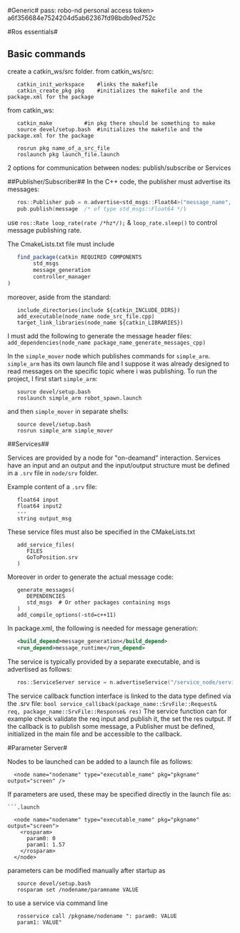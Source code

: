 #Generic#
pass: robo-nd
personal access token> a6f356684e7524204d5ab62367fd98bdb9ed752c


#Ros essentials#



## Basic commands ##

create a catkin_ws/src folder. from catkin_ws/src:

```
   catkin_init_workspace	#links the makefile
   catkin_create_pkg pkg	#initializes the makefile and the package.xml for the package
```
from catkin_ws:

```
   catkin_make 			#in pkg there should be something to make
   source devel/setup.bash 	#initializes the makefile and the package.xml for the package

   rosrun pkg name_of_a_src_file
   roslaunch pkg launch_file.launch
```
2 options for communication  between nodes: publish/subscribe or Services

##Publisher/Subscriber##
In the C++ code, the publisher must advertise its messages:
```c++
   ros::Publisher pub = n.advertise<std_msgs::Float64>("message_name", N /* queue size */);
   pub.publish(message  /* of type std_msgs::Float64 */)
```
use `ros::Rate loop_rate(rate /*hz*/);` & `loop_rate.sleep()` to control message publishing rate.

The CmakeLists.txt file must include 
```javascript
   find_package(catkin REQUIRED COMPONENTS
        std_msgs
        message_generation
        controller_manager
)
```
moreover, aside from the standard:
```
   include_directories(include ${catkin_INCLUDE_DIRS})
   add_executable(node_name node_src_file.cpp)
   target_link_libraries(node_name ${catkin_LIBRARIES})
```
I must add the following to generate the message header files:
`add_dependencies(node_name package_name_generate_messages_cpp)`

In the `simple_mover` node which publishes commands for `simple_arm`. `simple_arm` has its own launch file and I suppose it was already designed to read messages on the specific topic where i was publishing. To run the project, I first start `simple_arm`: 
```
   source devel/setup.bash
   roslaunch simple_arm robot_spawn.launch
```
and then `simple_mover` in separate shells:
```
   source devel/setup.bash
   rosrun simple_arm simple_mover
```

##Services##

Services are provided by a node for "on-deamand" interaction. 
Services have an input and an output and the input/output structure must be defined in a `.srv` file in `node/srv` folder. 

Example content of a `.srv` file:
```
   float64 input
   float64 input2
   ---
   string output_msg
```

These service files must also be specified in the CMakeLists.txt
```
   add_service_files(
      FILES
      GoToPosition.srv
   )

```
Moreover in order to generate the actual message code:
```
   generate_messages(
      DEPENDENCIES
      std_msgs  # Or other packages containing msgs
   )
   add_compile_options(-std=c++11)
```

In package.xml, the following is needed for message generation:
```xml
   <build_depend>message_generation</build_depend>
   <run_depend>message_runtime</run_depend>
```

The service is typically provided by a separate executable, and is advertised as follows:
```c++
   ros::ServiceServer service = n.advertiseService("/service_node/service_name", service_callback);
```
The service callback function interface is linked to the data type defined via the .srv file: 
`bool service_calliback(package_name::SrvFile::Request& req, package_name::SrvFile::Response& res)`
The service function can for example check validate the req input and publish it, the set the res output. 
If the callback is to publish some message, a Publisher must be defined, initialized in the main file and be accessible to the callback.

#Parameter Server#

Nodes to be launched can be added to a launch file as follows:
```.launch
  <node name="nodename" type="executable_name" pkg="pkgname" output="screen" />
```
If parameters are used, these may be specified directly in the launch file as:
```
```.launch

  <node name="nodename" type="executable_name" pkg="pkgname" output="screen">
    <rosparam>
      param0: 0
      param1: 1.57
    </rosparam>
  </node>
```

parameters can be modified manually after startup as
```
   source devel/setup.bash
   rosparam set /nodename/paramname VALUE
```

to use a service via command line 
```
   rosservice call /pkgname/nodename ": param0: VALUE
   param1: VALUE"
```


 


